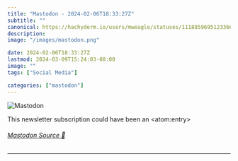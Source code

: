 ```yaml
---
title: "Mastodon - 2024-02-06T18:33:27Z"
subtitle: ""
canonical: https://hachyderm.io/users/mweagle/statuses/111885969512336677
description:
image: "/images/mastodon.png"

date: 2024-02-06T18:33:27Z
lastmod: 2024-03-09T15:24:03-08:00
image: ""
tags: ["Social Media"]

categories: ["mastodon"]
---
```

![Mastodon](/images/mastodon.png)

<p>This newsletter subscription could have been an &lt;atom:entry&gt;</p>


###### [Mastodon Source 🐘](https://hachyderm.io/@mweagle/111885969512336677)

___
